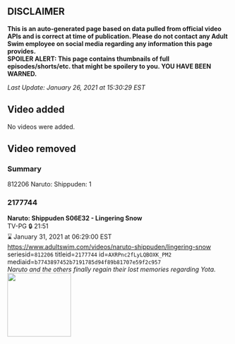 ## DISCLAIMER
**This is an auto-generated page based on data pulled from official video APIs and is correct at time of publication. Please do not contact any Adult Swim employee on social media regarding any information this page provides.**  
**SPOILER ALERT: This page contains thumbnails of full episodes/shorts/etc. that might be spoilery to you. YOU HAVE BEEN WARNED.**  

_Last Update: January 26, 2021 at 15:30:29 EST_
## Video added
No videos were added.  
## Video removed
### Summary
812206 Naruto: Shippuden: 1  
### 2177744
**Naruto: Shippuden S06E32 - Lingering Snow**  
TV-PG 🔒 21:51  
⌛ January 31, 2021 at 06:29:00 EST  
https://www.adultswim.com/videos/naruto-shippuden/lingering-snow  
seriesid=`812206` titleid=`2177744` id=`AXRPnc2fLyLQBOXK_PM2` mediaid=`b7743897452b7191785d94f89b81707e59f2c957`  
_Naruto and the others finally regain their lost memories regarding Yota._  
<a href="https://media.cdn.adultswim.com/uploads/20200902/thumbnails/2_20921218219-narutoshippuden_315_LingeringSnow.jpg"><img src="https://media.cdn.adultswim.com/uploads/20200902/thumbnails/2_20921218219-narutoshippuden_315_LingeringSnow.jpg" height="144px" /></a>
